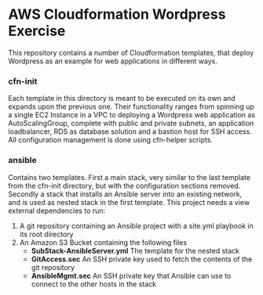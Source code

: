 # AWS Cloudformation Wordpress Exercise
This repository contains a number of Cloudformation templates, that deploy
Wordpress as an example for web applications in different ways.

### cfn-init
Each template in this directory is meant to be executed on its own and expands
upon the previous one. Their functionality ranges from spinning up a single
EC2 Instance in a VPC to deploying a Wordpress web application as
AutoScalingGroup, complete with public and private subnets, an application
loadbalancer, RDS as database solution and a bastion host for SSH access. All
configuration management is done using cfn-helper scripts.

### ansible
Contains two templates. First a main stack, very similar to the last template
from the cfn-init directory, but with the configuration sections removed.
Secondly a stack that installs an Ansible server into an existing network, and
is used as nested stack in the first template. This project needs a view
external dependencies to run:
1. A git repository containing an Ansible project with a site.yml playbook in its root directory
2. An Amazon S3 Bucket containing the following files
    - **SubStack-AnsibleServer.yml** The template for the nested stack
    - **GitAccess.sec** An SSH private key used to fetch the contents of the git repository
    - **AnsibleMgmt.sec** An SSH private key that Ansible can use to connect to the other hosts in the stack
